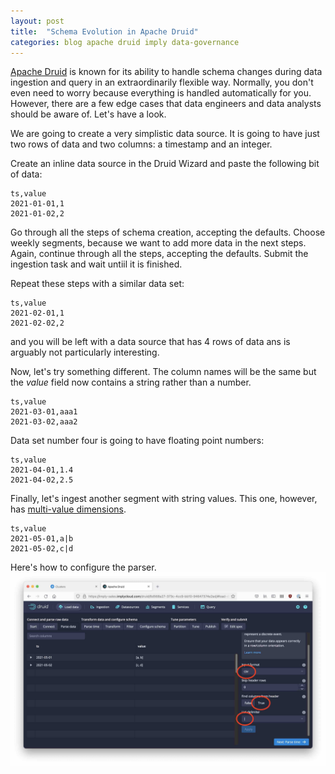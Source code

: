 ```yaml
---
layout: post
title:  "Schema Evolution in Apache Druid"
categories: blog apache druid imply data-governance
---
```

[Apache Druid](https://druid.apache.org/) is known for its ability to handle schema changes during data ingestion and query in an extraordinarily flexible way. Normally, you don't even need to worry because everything is handled automatically for you. However, there are a few edge cases that data engineers and data analysts should be aware of. Let's have a look.

We are going to create a very simplistic data source. It is going to have just two rows of data and two columns: a timestamp and an integer.

Create an inline data source in the Druid Wizard and paste the following bit of data:
```
ts,value
2021-01-01,1
2021-01-02,2
```
Go through all the steps of schema creation, accepting the defaults. Choose weekly segments, because we want to add more data in the next steps. Again, continue through all the steps, accepting the defaults. Submit the ingestion task and wait untiil it is finished.

Repeat these steps with a similar data set:
```
ts,value
2021-02-01,1
2021-02-02,2
```
and you will be left with a data source that has 4 rows of data ans is arguably not particularly interesting.

Now, let's try something different. The column names will be the same but the _value_ field now contains a string rather than a number.
```
ts,value
2021-03-01,aaa1
2021-03-02,aaa2
```
Data set number four is going to have floating point numbers:
```
ts,value
2021-04-01,1.4
2021-04-02,2.5
```
Finally, let's ingest another segment with string values. This one, however, has [multi-value dimensions](https://blog.hellmar-becker.de/2021/08/07/multivalue-dimensions-in-apache-druid-part-1/).
```
ts,value
2021-05-01,a|b
2021-05-02,c|d
```
Here's how to configure the parser.
![CSV Parser configuration](/assets/2021-08-11-configure-parser.jpg)

